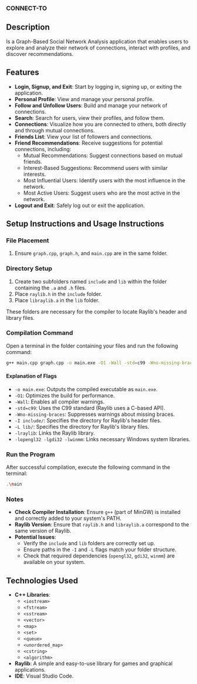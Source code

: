 ### CONNECT-TO

## Description
Is a Graph-Based Social Network Analysis application that enables users to explore and analyze their network of connections, interact with profiles, and discover recommendations.

## Features

- **Login, Signup, and Exit**: Start by logging in, signing up, or exiting the application.
- **Personal Profile**: View and manage your personal profile.
- **Follow and Unfollow Users**: Build and manage your network of connections.
- **Search**: Search for users, view their profiles, and follow them.
- **Connections**: Visualize how you are connected to others, both directly and through mutual connections.
- **Friends List**: View your list of followers and connections.
- **Friend Recommendations**: Receive suggestions for potential connections, including:
    - Mutual Recommendations: Suggest connections based on mutual friends.
    - Interest-Based Suggestions: Recommend users with similar interests.
    - Most Influential Users: Identify users with the most influence in the network.
    - Most Active Users: Suggest users who are the most active in the network.
- **Logout and Exit**: Safely log out or exit the application.

## Setup Instructions and Usage Instructions

### File Placement

1. Ensure `graph.cpp`, `graph.h`, and `main.cpp` are in the same folder.

### Directory Setup

1. Create two subfolders named `include` and `lib` within the folder containing the `.a` and `.h` files.
2. Place `raylib.h` in the `include` folder.
3. Place `libraylib.a` in the `lib` folder.

These folders are necessary for the compiler to locate Raylib's header and library files.

### Compilation Command

Open a terminal in the folder containing your files and run the following command:

```bash
g++ main.cpp graph.cpp -o main.exe -O1 -Wall -std=c99 -Wno-missing-braces -I include/ -L lib/ -lraylib -lopengl32 -lgdi32 -lwinmm
```

#### Explanation of Flags

- `-o main.exe`: Outputs the compiled executable as `main.exe`.
- `-O1`: Optimizes the build for performance.
- `-Wall`: Enables all compiler warnings.
- `-std=c99`: Uses the C99 standard (Raylib uses a C-based API).
- `-Wno-missing-braces`: Suppresses warnings about missing braces.
- `-I include/`: Specifies the directory for Raylib's header files.
- `-L lib/`: Specifies the directory for Raylib's library files.
- `-lraylib`: Links the Raylib library.
- `-lopengl32 -lgdi32 -lwinmm`: Links necessary Windows system libraries.

### Run the Program

After successful compilation, execute the following command in the terminal:

```bash
.\main
```

### Notes

- **Check Compiler Installation**: Ensure `g++` (part of MinGW) is installed and correctly added to your system's PATH.
- **Raylib Version**: Ensure that `raylib.h` and `libraylib.a` correspond to the same version of Raylib.
- **Potential Issues**:
  - Verify the `include` and `lib` folders are correctly set up.
  - Ensure paths in the `-I` and `-L` flags match your folder structure.
  - Check that required dependencies (`opengl32`, `gdi32`, `winmm`) are available on your system.

## Technologies Used

- **C++ Libraries**:
  - `<iostream>`
  - `<fstream>`
  - `<sstream>`
  - `<vector>`
  - `<map>`
  - `<set>`
  - `<queue>`
  - `<unordered_map>`
  - `<cstring>`
  - `<algorithm>`
- **Raylib**: A simple and easy-to-use library for games and graphical applications.
- **IDE**: Visual Studio Code.

